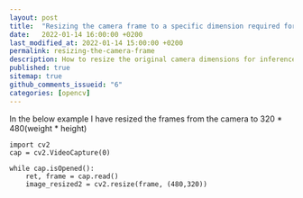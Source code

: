 ```yaml
---
layout: post
title:  "Resizing the camera frame to a specific dimension required for your inference"
date:   2022-01-14 16:00:00 +0200
last_modified_at: 2022-01-14 15:00:00 +0200
permalink: resizing-the-camera-frame
description: How to resize the original camera dimensions for inference in live object detection
published: true
sitemap: true
github_comments_issueid: "6"
categories: [opencv]
---
```


In the below example I have resized the frames from the camera to 320 * 480(weight * height)

```
import cv2
cap = cv2.VideoCapture(0)

while cap.isOpened():
    ret, frame = cap.read()
    image_resized2 = cv2.resize(frame, (480,320))
```
